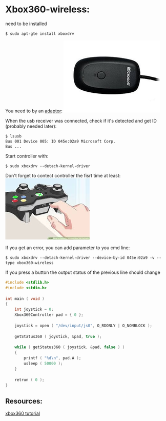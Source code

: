 # Xbox360-wireless:

need to be installed

```Shell
$ sudo apt-gte install xboxdrv
```

You need to by an [adaptor](https://www.amazon.com/Microsoft-Xbox-Wireless-Receiver-Windows/dp/B000HZFCT2/ref=sr_1_3?ie=UTF8&qid=1532506357&sr=8-3&keywords=xbox360+wireless+adaptor&refinements=p_72%3A2661618011):
![img](adaptor.jpeg)

When the usb receiver was connected, check if it's detected and get ID (probably needed later):
```Shell
$ lsusb
Bus 001 Device 005: ID 045e:02a9 Microsoft Corp.
Bus ...
```

Start controller with:
```Shell
$ sudo xboxdrv --detach-kernel-driver
```

Don't forget to contect controller the fisrt time at least:
![img](images.jpeg)

If you get an error, you can add parameter to you cmd line:
```Shell
$ sudo xboxdrv --detach-kernel-driver --device-by-id 045e:02a9 -v --type xbox360-wireless
```

If you press a button the output status of the previous line should change

```C
#include <stdlib.h>
#include <stdio.h>

int main ( void )
{
	int joystick = 0;
	Xbox360Controller pad = { 0 };

	joystick = open ( "/dev/input/js0", O_RDONLY | O_NONBLOCK );
	
	getStatus360 ( joystick, &pad, true );

	while ( getStatus360 ( joystick, &pad, false ) )
	{
		printf ( "%d\n", pad.A );
		usleep ( 50000 );
	}

	retrun ( 0 );
}
```

## Resources:
[xbox360 tutorial](https://tutorials-raspberrypi.com/raspberry-pi-xbox-360-controller-wireless/)

